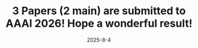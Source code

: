 ---
title: "3 Papers (2 main) are submitted to AAAI 2026! Hope a wonderful result!"
date: 2025-8-4 
---